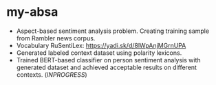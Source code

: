 # my-absa
* Aspect-based sentiment analysis problem. Creating training sample from Rambler news corpus.
* Vocabulary RuSentiLex: https://yadi.sk/d/8lWpAnjMGrnUPA
* Generated labeled context dataset using polarity lexicons.
* Trained BERT-based classifier on person sentiment analysis with generated dataset and achieved acceptable results on different contexts. (*INPROGRESS*)

